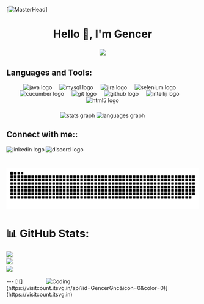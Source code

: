 [![MasterHead](https://firebasestorage.googleapis.com/v0/b/flexi-coding.appspot.com/o/dempgi7-520f8d5f-63d4-4453-8822-dbc149ae27f8.gif?alt=media&token=91c0c7b2-93c3-4029-b011-1a8703c5730d)]



<h1 align="center">Hello 👋, I'm Gencer</h1>

###


<div align="center">
  <img src="https://profile-counter.glitch.me/GencerGnc/count.svg?"  />
</div>

###
<h2 align="Languages and Tools:">Languages and Tools:</h2>

<div align="center">
  <img src="https://cdn.jsdelivr.net/gh/devicons/devicon/icons/java/java-original.svg" height="40" alt="java logo"  />
  <img width="12" />
  <img src="https://cdn.jsdelivr.net/gh/devicons/devicon/icons/mysql/mysql-original.svg" height="40" alt="mysql logo"  />
  <img width="12" />
  <img src="https://cdn.jsdelivr.net/gh/devicons/devicon/icons/jira/jira-original.svg" height="40" alt="jira logo"  />
  <img width="12" />
  <img src="https://cdn.jsdelivr.net/gh/devicons/devicon/icons/selenium/selenium-original.svg" height="40" alt="selenium logo"  />
  <img width="12" />
  <img src="https://cdn.jsdelivr.net/gh/devicons/devicon/icons/cucumber/cucumber-plain.svg" height="40" alt="cucumber logo"  />
  <img width="12" />
  <img src="https://cdn.jsdelivr.net/gh/devicons/devicon/icons/git/git-original.svg" height="40" alt="git logo"  />
  <img width="12" />
  <img src="https://cdn.jsdelivr.net/gh/devicons/devicon/icons/github/github-original.svg" height="40" alt="github logo"  />
  <img width="12" />
  <img src="https://cdn.jsdelivr.net/gh/devicons/devicon/icons/intellij/intellij-original.svg" height="40" alt="intellij logo"  />
 <img width="12" />
  <img src="https://cdn.jsdelivr.net/gh/devicons/devicon/icons/html5/html5-original.svg" height="40" alt="html5 logo"  />
</div>

###
</div>

###


###
</div>

###
<div align="center">
  <img src="https://github-readme-stats.vercel.app/api?username=GencerGnc&hide_title=false&hide_rank=false&show_icons=true&include_all_commits=true&count_private=true&disable_animations=false&theme=dracula&locale=en&hide_border=false&order=1" height="150" alt="stats graph"  />
  <img src="https://github-readme-stats.vercel.app/api/top-langs?username=GencerGnc&locale=en&hide_title=false&layout=compact&card_width=320&langs_count=5&theme=dracula&hide_border=false&order=2" height="150" alt="languages graph"  />
</div>

###

<h2 align="Languages and Tools:">Connect with me::</h2
                                                    
<div align="left">
  <img src="https://raw.githubusercontent.com/maurodesouza/profile-readme-generator/master/src/assets/icons/social/linkedin/default.svg" width="52" height="40" alt="linkedin logo"  />
  <img src="https://raw.githubusercontent.com/maurodesouza/profile-readme-generator/master/src/assets/icons/social/discord/default.svg" width="52" height="40" alt="discord logo"  />
</div>

###

<br clear="both">

<img src="https://raw.githubusercontent.com/GencerGnc/GencerGnc/output/snake.svg" alt="Snake animation" />

###
# 📊 GitHub Stats:

![](https://github-readme-stats.vercel.app/api?username=GencerGnc&theme=blueberry&hide_border=false&include_all_commits=false&count_private=false)<br/>
![](https://github-readme-streak-stats.herokuapp.com/?user=GencerGnc&theme=blueberry&hide_border=false)<br/>
![](https://github-readme-stats.vercel.app/api/top-langs/?username=GencerGnc&theme=blueberry&hide_border=false&include_all_commits=false&count_private=false&layout=compact)

<img align="right" alt="Coding" width="400" src="https://cdn.dribbble.com/users/1162077/screenshots/3848914/programmer.gif">
---
[![](https://visitcount.itsvg.in/api?id=GencerGnc&icon=0&color=0)](https://visitcount.itsvg.in)

<!-- Proudly created with GPRM ( https://gprm.itsvg.in ) -->
